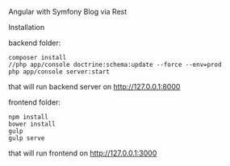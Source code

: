 Angular with Symfony Blog via Rest



Installation

backend folder:

```
composer install
//php app/console doctrine:schema:update --force --env=prod
php app/console server:start
```
that will run backend server on http://127.0.0.1:8000 


frontend folder: 
```
npm install
bower install
gulp
gulp serve
```
that will run frontend on http://127.0.0.1:3000 

